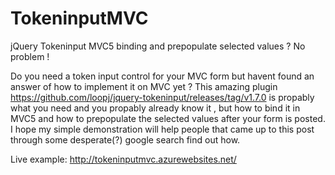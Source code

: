 # TokeninputMVC
jQuery Tokeninput MVC5 binding and prepopulate selected values ? No problem !

Do you need a token input control for your MVC form but havent found an answer of how to implement it on MVC yet ? 
This amazing plugin https://github.com/loopj/jquery-tokeninput/releases/tag/v1.7.0  is propably what you need and you propably already know it , but how to bind it in MVC5 and how to prepopulate the selected values after your form is posted. 
I hope my simple demonstration will help people that came up to this post through some desperate(?) google search find out how.

Live example: http://tokeninputmvc.azurewebsites.net/
